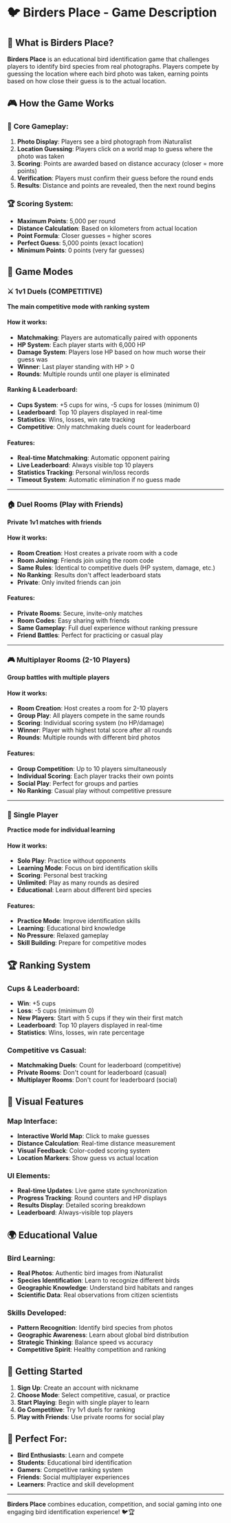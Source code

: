 # 🐦 Birders Place - Game Description

## 🎯 **What is Birders Place?**

**Birders Place** is an educational bird identification game that challenges players to identify bird species from real photographs. Players compete by guessing the location where each bird photo was taken, earning points based on how close their guess is to the actual location.

## 🎮 **How the Game Works**

### 📸 **Core Gameplay:**
1. **Photo Display**: Players see a bird photograph from iNaturalist
2. **Location Guessing**: Players click on a world map to guess where the photo was taken
3. **Scoring**: Points are awarded based on distance accuracy (closer = more points)
4. **Verification**: Players must confirm their guess before the round ends
5. **Results**: Distance and points are revealed, then the next round begins

### 🏆 **Scoring System:**
- **Maximum Points**: 5,000 per round
- **Distance Calculation**: Based on kilometers from actual location
- **Point Formula**: Closer guesses = higher scores
- **Perfect Guess**: 5,000 points (exact location)
- **Minimum Points**: 0 points (very far guesses)

## 🎯 **Game Modes**

### ⚔️ **1v1 Duels (COMPETITIVE)**
**The main competitive mode with ranking system**

#### **How it works:**
- **Matchmaking**: Players are automatically paired with opponents
- **HP System**: Each player starts with 6,000 HP
- **Damage System**: Players lose HP based on how much worse their guess was
- **Winner**: Last player standing with HP > 0
- **Rounds**: Multiple rounds until one player is eliminated

#### **Ranking & Leaderboard:**
- **Cups System**: +5 cups for wins, -5 cups for losses (minimum 0)
- **Leaderboard**: Top 10 players displayed in real-time
- **Statistics**: Wins, losses, win rate tracking
- **Competitive**: Only matchmaking duels count for leaderboard

#### **Features:**
- **Real-time Matchmaking**: Automatic opponent pairing
- **Live Leaderboard**: Always visible top 10 players
- **Statistics Tracking**: Personal win/loss records
- **Timeout System**: Automatic elimination if no guess made

---

### 🏠 **Duel Rooms (Play with Friends)**
**Private 1v1 matches with friends**

#### **How it works:**
- **Room Creation**: Host creates a private room with a code
- **Room Joining**: Friends join using the room code
- **Same Rules**: Identical to competitive duels (HP system, damage, etc.)
- **No Ranking**: Results don't affect leaderboard stats
- **Private**: Only invited friends can join

#### **Features:**
- **Private Rooms**: Secure, invite-only matches
- **Room Codes**: Easy sharing with friends
- **Same Gameplay**: Full duel experience without ranking pressure
- **Friend Battles**: Perfect for practicing or casual play

---

### 🎮 **Multiplayer Rooms (2-10 Players)**
**Group battles with multiple players**

#### **How it works:**
- **Room Creation**: Host creates a room for 2-10 players
- **Group Play**: All players compete in the same rounds
- **Scoring**: Individual scoring system (no HP/damage)
- **Winner**: Player with highest total score after all rounds
- **Rounds**: Multiple rounds with different bird photos

#### **Features:**
- **Group Competition**: Up to 10 players simultaneously
- **Individual Scoring**: Each player tracks their own points
- **Social Play**: Perfect for groups and parties
- **No Ranking**: Casual play without competitive pressure

---

### 🎯 **Single Player**
**Practice mode for individual learning**

#### **How it works:**
- **Solo Play**: Practice without opponents
- **Learning Mode**: Focus on bird identification skills
- **Scoring**: Personal best tracking
- **Unlimited**: Play as many rounds as desired
- **Educational**: Learn about different bird species

#### **Features:**
- **Practice Mode**: Improve identification skills
- **Learning**: Educational bird knowledge
- **No Pressure**: Relaxed gameplay
- **Skill Building**: Prepare for competitive modes

## 🏆 **Ranking System**

### **Cups & Leaderboard:**
- **Win**: +5 cups
- **Loss**: -5 cups (minimum 0)
- **New Players**: Start with 5 cups if they win their first match
- **Leaderboard**: Top 10 players displayed in real-time
- **Statistics**: Wins, losses, win rate percentage

### **Competitive vs Casual:**
- **Matchmaking Duels**: Count for leaderboard (competitive)
- **Private Rooms**: Don't count for leaderboard (casual)
- **Multiplayer Rooms**: Don't count for leaderboard (social)

## 🎨 **Visual Features**

### **Map Interface:**
- **Interactive World Map**: Click to make guesses
- **Distance Calculation**: Real-time distance measurement
- **Visual Feedback**: Color-coded scoring system
- **Location Markers**: Show guess vs actual location

### **UI Elements:**
- **Real-time Updates**: Live game state synchronization
- **Progress Tracking**: Round counters and HP displays
- **Results Display**: Detailed scoring breakdown
- **Leaderboard**: Always-visible top players

## 🌍 **Educational Value**

### **Bird Learning:**
- **Real Photos**: Authentic bird images from iNaturalist
- **Species Identification**: Learn to recognize different birds
- **Geographic Knowledge**: Understand bird habitats and ranges
- **Scientific Data**: Real observations from citizen scientists

### **Skills Developed:**
- **Pattern Recognition**: Identify bird species from photos
- **Geographic Awareness**: Learn about global bird distribution
- **Strategic Thinking**: Balance speed vs accuracy
- **Competitive Spirit**: Healthy competition and ranking

## 🚀 **Getting Started**

1. **Sign Up**: Create an account with nickname
2. **Choose Mode**: Select competitive, casual, or practice
3. **Start Playing**: Begin with single player to learn
4. **Go Competitive**: Try 1v1 duels for ranking
5. **Play with Friends**: Use private rooms for social play

## 🎯 **Perfect For:**
- **Bird Enthusiasts**: Learn and compete
- **Students**: Educational bird identification
- **Gamers**: Competitive ranking system
- **Friends**: Social multiplayer experiences
- **Learners**: Practice and skill development

---

**Birders Place** combines education, competition, and social gaming into one engaging bird identification experience! 🐦🏆
